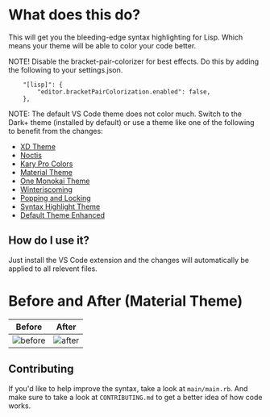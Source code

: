 # What does this do?
This will get you the bleeding-edge syntax highlighting for Lisp. Which means your theme will be able to color your code better.

NOTE! Disable the bracket-pair-colorizer for best effects.
Do this by adding the following to your settings.json.
```
    "[lisp]": {
        "editor.bracketPairColorization.enabled": false,
    },
```

NOTE: The default VS Code theme does not color much. Switch to the Dark+ theme (installed by default) or use a theme like one of the following to benefit from the changes:
- [XD Theme](https://marketplace.visualstudio.com/items?itemName=jeff-hykin.xd-theme)
- [Noctis](https://marketplace.visualstudio.com/items?itemName=liviuschera.noctis)
- [Kary Pro Colors](https://marketplace.visualstudio.com/items?itemName=karyfoundation.theme-karyfoundation-themes)
- [Material Theme](https://marketplace.visualstudio.com/items?itemName=Equinusocio.vsc-material-theme)
- [One Monokai Theme](https://marketplace.visualstudio.com/items?itemName=azemoh.one-monokai)
- [Winteriscoming](https://marketplace.visualstudio.com/items?itemName=johnpapa.winteriscoming)
- [Popping and Locking](https://marketplace.visualstudio.com/items?itemName=hedinne.popping-and-locking-vscode)
- [Syntax Highlight Theme](https://marketplace.visualstudio.com/items?itemName=peaceshi.syntax-highlight)
- [Default Theme Enhanced](https://marketplace.visualstudio.com/items?itemName=ms-vscode.cpptools-themes)

## How do I use it?
Just install the VS Code extension and the changes will automatically be applied to all relevent files.

# Before and After (Material Theme)
Before                     | After 
:-------------------------:|:-------------------------:
![before](https://github.com/jeff-hykin/better-lisp-syntax/assets/17692058/4027e64a-2fb0-460d-a58f-10d5655cf04e) |![after](https://github.com/jeff-hykin/better-lisp-syntax/assets/17692058/d0f29d85-e4ed-493c-b871-55746133c348)
 
## Contributing
If you'd like to help improve the syntax, take a look at `main/main.rb`. And make sure to take a look at `CONTRIBUTING.md` to get a better idea of how code works.